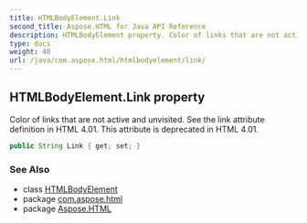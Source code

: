 ```yaml
---
title: HTMLBodyElement.Link
second_title: Aspose.HTML for Java API Reference
description: HTMLBodyElement property. Color of links that are not active and unvisited. See the link attribute definition in HTML 4.01. This attribute is deprecated in HTML 4.01
type: docs
weight: 40
url: /java/com.aspose.html/htmlbodyelement/link/
---
```

## HTMLBodyElement.Link property

Color of links that are not active and unvisited. See the link attribute definition in HTML 4.01. This attribute is deprecated in HTML 4.01.

```java
public String Link { get; set; }
```

### See Also

* class [HTMLBodyElement](../)
* package [com.aspose.html](../../htmlbodyelement/)
* package [Aspose.HTML](../../../)
